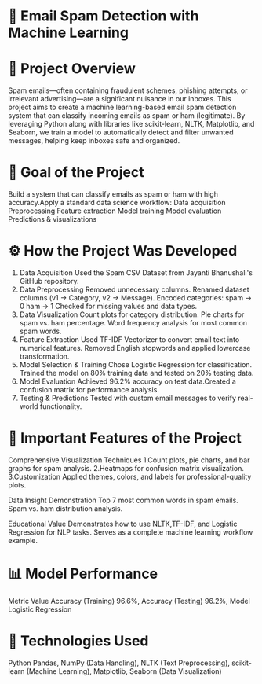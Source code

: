 
# 📧 Email Spam Detection with Machine Learning
# 📌 Project Overview
Spam emails—often containing fraudulent schemes, phishing attempts, or irrelevant advertising—are a significant nuisance in our inboxes. This project aims to create a machine learning-based email spam detection system that can classify incoming emails as spam or ham (legitimate).
By leveraging Python along with libraries like scikit-learn, NLTK, Matplotlib, and Seaborn, we train a model to automatically detect and filter unwanted messages, helping keep inboxes safe and organized.

# 🎯 Goal of the Project
Build a system that can classify emails as spam or ham with high accuracy.Apply a standard data science workflow:
Data acquisition
Preprocessing
Feature extraction
Model training
Model evaluation
Predictions & visualizations

# ⚙️ How the Project Was Developed
1. Data Acquisition
Used the Spam CSV Dataset from Jayanti Bhanushali's GitHub repository.
2. Data Preprocessing
Removed unnecessary columns.
Renamed dataset columns (v1 → Category, v2 → Message).
Encoded categories:
spam → 0
ham → 1
Checked for missing values and data types.
3. Data Visualization
Count plots for category distribution.
Pie charts for spam vs. ham percentage.
Word frequency analysis for most common spam words.
4. Feature Extraction
Used TF-IDF Vectorizer to convert email text into numerical features.
Removed English stopwords and applied lowercase transformation.
5. Model Selection & Training
Chose Logistic Regression for classification.
Trained the model on 80% training data and tested on 20% testing data.
6. Model Evaluation
Achieved 96.2% accuracy on test data.Created a confusion matrix for performance analysis.
7. Testing & Predictions
Tested with custom email messages to verify real-world functionality.

# 🌟 Important Features of the Project
Comprehensive Visualization Techniques
1.Count plots, pie charts, and bar graphs for spam analysis.
2.Heatmaps for confusion matrix visualization.
3.Customization Applied themes, colors, and labels for professional-quality plots.

Data Insight Demonstration
Top 7 most common words in spam emails.
Spam vs. ham distribution analysis.

Educational Value
Demonstrates how to use NLTK,TF-IDF, and Logistic Regression for NLP tasks.
Serves as a complete machine learning workflow example.

# 📊 Model Performance
Metric	Value
Accuracy (Training)	96.6%,
Accuracy (Testing)	96.2%,
Model	Logistic Regression

# 📂 Technologies Used
Python Pandas, NumPy (Data Handling),
NLTK (Text Preprocessing),
scikit-learn (Machine Learning),
Matplotlib, Seaborn (Data Visualization)

